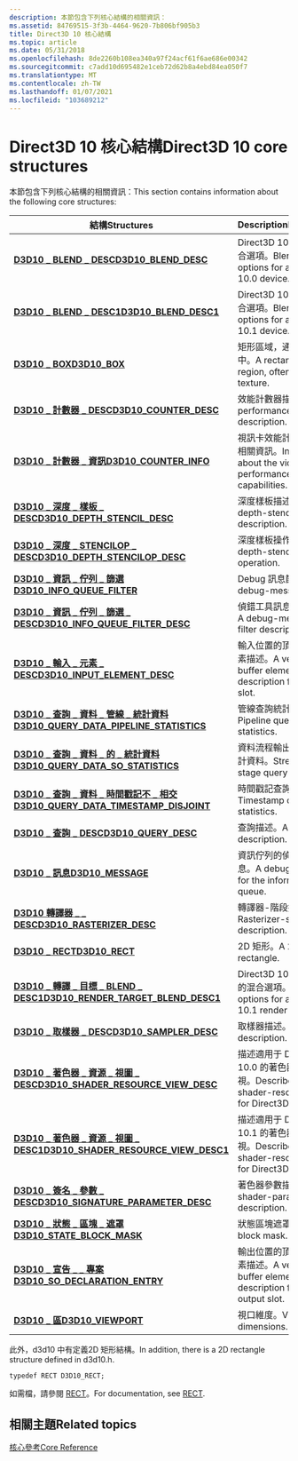 ```yaml
---
description: 本節包含下列核心結構的相關資訊：
ms.assetid: 84769515-3f3b-4464-9620-7b806bf905b3
title: Direct3D 10 核心結構
ms.topic: article
ms.date: 05/31/2018
ms.openlocfilehash: 8de2260b108ea340a97f24acf61f6ae686e00342
ms.sourcegitcommit: c7add10d695482e1ceb72d62b8a4ebd84ea050f7
ms.translationtype: MT
ms.contentlocale: zh-TW
ms.lasthandoff: 01/07/2021
ms.locfileid: "103689212"
---
```

# <a name="direct3d-10-core-structures"></a><span data-ttu-id="cf610-103">Direct3D 10 核心結構</span><span class="sxs-lookup"><span data-stu-id="cf610-103">Direct3D 10 core structures</span></span>

<span data-ttu-id="cf610-104">本節包含下列核心結構的相關資訊：</span><span class="sxs-lookup"><span data-stu-id="cf610-104">This section contains information about the following core structures:</span></span>



| <span data-ttu-id="cf610-105">結構</span><span class="sxs-lookup"><span data-stu-id="cf610-105">Structures</span></span>                                                                               | <span data-ttu-id="cf610-106">Description</span><span class="sxs-lookup"><span data-stu-id="cf610-106">Description</span></span>                                                          |
|------------------------------------------------------------------------------------------|----------------------------------------------------------------------|
| [<span data-ttu-id="cf610-107">**D3D10 \_ BLEND \_ DESC**</span><span class="sxs-lookup"><span data-stu-id="cf610-107">**D3D10\_BLEND\_DESC**</span></span>](/windows/desktop/api/D3D10/ns-d3d10-d3d10_blend_desc)                                           | <span data-ttu-id="cf610-108">Direct3D 10.0 裝置的混合選項。</span><span class="sxs-lookup"><span data-stu-id="cf610-108">Blending options for a Direct3D 10.0 device.</span></span>                         |
| [<span data-ttu-id="cf610-109">**D3D10 \_ BLEND \_ DESC1**</span><span class="sxs-lookup"><span data-stu-id="cf610-109">**D3D10\_BLEND\_DESC1**</span></span>](/windows/desktop/api/D3D10_1/ns-d3d10_1-d3d10_blend_desc1)                                         | <span data-ttu-id="cf610-110">Direct3D 10.1 裝置的混合選項。</span><span class="sxs-lookup"><span data-stu-id="cf610-110">Blending options for a Direct3D 10.1 device.</span></span>                         |
| [<span data-ttu-id="cf610-111">**D3D10 \_ BOX**</span><span class="sxs-lookup"><span data-stu-id="cf610-111">**D3D10\_BOX**</span></span>](/windows/desktop/api/D3D10/ns-d3d10-d3d10_box)                                                          | <span data-ttu-id="cf610-112">矩形區域，通常是在材質中。</span><span class="sxs-lookup"><span data-stu-id="cf610-112">A rectangular region, often in a texture.</span></span>                            |
| [<span data-ttu-id="cf610-113">**D3D10 \_ 計數器 \_ DESC**</span><span class="sxs-lookup"><span data-stu-id="cf610-113">**D3D10\_COUNTER\_DESC**</span></span>](/windows/desktop/api/D3D10/ns-d3d10-d3d10_counter_desc)                                       | <span data-ttu-id="cf610-114">效能計數器描述。</span><span class="sxs-lookup"><span data-stu-id="cf610-114">A performance-counter description.</span></span>                                   |
| [<span data-ttu-id="cf610-115">**D3D10 \_ 計數器 \_ 資訊**</span><span class="sxs-lookup"><span data-stu-id="cf610-115">**D3D10\_COUNTER\_INFO**</span></span>](/windows/desktop/api/D3D10/ns-d3d10-d3d10_counter_info)                                       | <span data-ttu-id="cf610-116">視訊卡效能計數器功能的相關資訊。</span><span class="sxs-lookup"><span data-stu-id="cf610-116">Information about the video card's performance counter capabilities.</span></span> |
| [<span data-ttu-id="cf610-117">**D3D10 \_ 深度 \_ 樣板 \_ DESC**</span><span class="sxs-lookup"><span data-stu-id="cf610-117">**D3D10\_DEPTH\_STENCIL\_DESC**</span></span>](/windows/desktop/api/D3D10/ns-d3d10-d3d10_depth_stencil_desc)                          | <span data-ttu-id="cf610-118">深度樣板描述。</span><span class="sxs-lookup"><span data-stu-id="cf610-118">A depth-stencil description.</span></span>                                         |
| [<span data-ttu-id="cf610-119">**D3D10 \_ 深度 \_ STENCILOP \_ DESC**</span><span class="sxs-lookup"><span data-stu-id="cf610-119">**D3D10\_DEPTH\_STENCILOP\_DESC**</span></span>](/windows/desktop/api/D3D10/ns-d3d10-d3d10_depth_stencilop_desc)                      | <span data-ttu-id="cf610-120">深度樣板操作。</span><span class="sxs-lookup"><span data-stu-id="cf610-120">A depth-stencil operation.</span></span>                                           |
| [<span data-ttu-id="cf610-121">**D3D10 \_ 資訊 \_ 佇列 \_ 篩選**</span><span class="sxs-lookup"><span data-stu-id="cf610-121">**D3D10\_INFO\_QUEUE\_FILTER**</span></span>](/windows/desktop/api/d3d10sdklayers/ns-d3d10sdklayers-d3d10_info_queue_filter)                            | <span data-ttu-id="cf610-122">Debug 訊息篩選器。</span><span class="sxs-lookup"><span data-stu-id="cf610-122">A debug-message filter.</span></span>                                              |
| [<span data-ttu-id="cf610-123">**D3D10 \_ 資訊 \_ 佇列 \_ 篩選 \_ DESC**</span><span class="sxs-lookup"><span data-stu-id="cf610-123">**D3D10\_INFO\_QUEUE\_FILTER\_DESC**</span></span>](/windows/desktop/api/d3d10sdklayers/ns-d3d10sdklayers-d3d10_info_queue_filter_desc)                 | <span data-ttu-id="cf610-124">偵錯工具訊息篩選描述。</span><span class="sxs-lookup"><span data-stu-id="cf610-124">A debug-message-filter description.</span></span>                                  |
| [<span data-ttu-id="cf610-125">**D3D10 \_ 輸入 \_ 元素 \_ DESC**</span><span class="sxs-lookup"><span data-stu-id="cf610-125">**D3D10\_INPUT\_ELEMENT\_DESC**</span></span>](/windows/desktop/api/D3D10/ns-d3d10-d3d10_input_element_desc)                          | <span data-ttu-id="cf610-126">輸入位置的頂點緩衝區元素描述。</span><span class="sxs-lookup"><span data-stu-id="cf610-126">A vertex-buffer element description for an input slot.</span></span>               |
| [<span data-ttu-id="cf610-127">**D3D10 \_ 查詢 \_ 資料 \_ 管線 \_ 統計資料**</span><span class="sxs-lookup"><span data-stu-id="cf610-127">**D3D10\_QUERY\_DATA\_PIPELINE\_STATISTICS**</span></span>](/windows/desktop/api/D3D10/ns-d3d10-d3d10_query_data_pipeline_statistics) | <span data-ttu-id="cf610-128">管線查詢統計資料。</span><span class="sxs-lookup"><span data-stu-id="cf610-128">Pipeline query statistics.</span></span>                                           |
| [<span data-ttu-id="cf610-129">**D3D10 \_ 查詢 \_ 資料 \_ 的 \_ 統計資料**</span><span class="sxs-lookup"><span data-stu-id="cf610-129">**D3D10\_QUERY\_DATA\_SO\_STATISTICS**</span></span>](/windows/desktop/api/D3D10/ns-d3d10-d3d10_query_data_so_statistics)             | <span data-ttu-id="cf610-130">資料流程輸出階段查詢統計資料。</span><span class="sxs-lookup"><span data-stu-id="cf610-130">Stream-output stage query statistics.</span></span>                                |
| [<span data-ttu-id="cf610-131">**D3D10 \_ 查詢 \_ 資料 \_ 時間戳記不 \_ 相交**</span><span class="sxs-lookup"><span data-stu-id="cf610-131">**D3D10\_QUERY\_DATA\_TIMESTAMP\_DISJOINT**</span></span>](/windows/desktop/api/D3D10/ns-d3d10-d3d10_query_data_timestamp_disjoint)   | <span data-ttu-id="cf610-132">時間戳記查詢統計資料。</span><span class="sxs-lookup"><span data-stu-id="cf610-132">Timestamp query statistics.</span></span>                                          |
| [<span data-ttu-id="cf610-133">**D3D10 \_ 查詢 \_ DESC**</span><span class="sxs-lookup"><span data-stu-id="cf610-133">**D3D10\_QUERY\_DESC**</span></span>](/windows/desktop/api/D3D10/ns-d3d10-d3d10_query_desc)                                           | <span data-ttu-id="cf610-134">查詢描述。</span><span class="sxs-lookup"><span data-stu-id="cf610-134">A query description.</span></span>                                                 |
| [<span data-ttu-id="cf610-135">**D3D10 \_ 訊息**</span><span class="sxs-lookup"><span data-stu-id="cf610-135">**D3D10\_MESSAGE**</span></span>](/windows/desktop/api/d3d10sdklayers/ns-d3d10sdklayers-d3d10_message)                                                  | <span data-ttu-id="cf610-136">資訊佇列的偵錯工具訊息。</span><span class="sxs-lookup"><span data-stu-id="cf610-136">A debug message for the information queue.</span></span>                           |
| [<span data-ttu-id="cf610-137">**D3D10 轉譯器 \_ \_ DESC**</span><span class="sxs-lookup"><span data-stu-id="cf610-137">**D3D10\_RASTERIZER\_DESC**</span></span>](/windows/desktop/api/D3D10/ns-d3d10-d3d10_rasterizer_desc)                                 | <span data-ttu-id="cf610-138">轉譯器-階段描述。</span><span class="sxs-lookup"><span data-stu-id="cf610-138">Rasterizer-stage description.</span></span>                                        |
| [<span data-ttu-id="cf610-139">**D3D10 \_ RECT**</span><span class="sxs-lookup"><span data-stu-id="cf610-139">**D3D10\_RECT**</span></span>](d3d10-rect.md)                                                        | <span data-ttu-id="cf610-140">2D 矩形。</span><span class="sxs-lookup"><span data-stu-id="cf610-140">A 2D rectangle.</span></span>                                                      |
| [<span data-ttu-id="cf610-141">**D3D10 \_ 轉譯 \_ 目標 \_ BLEND \_ DESC1**</span><span class="sxs-lookup"><span data-stu-id="cf610-141">**D3D10\_RENDER\_TARGET\_BLEND\_DESC1**</span></span>](/windows/desktop/api/d3d10_1/ns-d3d10_1-d3d10_render_target_blend_desc1)           | <span data-ttu-id="cf610-142">Direct3D 10.1 轉譯目標的混合選項。</span><span class="sxs-lookup"><span data-stu-id="cf610-142">Blending options for a Direct3D 10.1 render target.</span></span>                  |
| [<span data-ttu-id="cf610-143">**D3D10 \_ 取樣器 \_ DESC**</span><span class="sxs-lookup"><span data-stu-id="cf610-143">**D3D10\_SAMPLER\_DESC**</span></span>](/windows/desktop/api/D3D10/ns-d3d10-d3d10_sampler_desc)                                       | <span data-ttu-id="cf610-144">取樣器描述。</span><span class="sxs-lookup"><span data-stu-id="cf610-144">A sampler description.</span></span>                                               |
| [<span data-ttu-id="cf610-145">**D3D10 \_ 著色器 \_ 資源 \_ 視圖 \_ DESC**</span><span class="sxs-lookup"><span data-stu-id="cf610-145">**D3D10\_SHADER\_RESOURCE\_VIEW\_DESC**</span></span>](/windows/desktop/api/d3d10/ns-d3d10-d3d10_shader_resource_view_desc)           | <span data-ttu-id="cf610-146">描述適用于 Direct3D 10.0 的著色器資源檢視。</span><span class="sxs-lookup"><span data-stu-id="cf610-146">Describes a shader-resource view for Direct3D 10.0.</span></span>                  |
| [<span data-ttu-id="cf610-147">**D3D10 \_ 著色器 \_ 資源 \_ 視圖 \_ DESC1**</span><span class="sxs-lookup"><span data-stu-id="cf610-147">**D3D10\_SHADER\_RESOURCE\_VIEW\_DESC1**</span></span>](/windows/desktop/api/d3d10_1/ns-d3d10_1-d3d10_shader_resource_view_desc1)         | <span data-ttu-id="cf610-148">描述適用于 Direct3D 10.1 的著色器資源檢視。</span><span class="sxs-lookup"><span data-stu-id="cf610-148">Describes a shader-resource view for Direct3D 10.1.</span></span>                  |
| [<span data-ttu-id="cf610-149">**D3D10 \_ 簽名 \_ 參數 \_ DESC**</span><span class="sxs-lookup"><span data-stu-id="cf610-149">**D3D10\_SIGNATURE\_PARAMETER\_DESC**</span></span>](/windows/desktop/api/D3D10Shader/ns-d3d10shader-d3d10_signature_parameter_desc)              | <span data-ttu-id="cf610-150">著色器參數描述。</span><span class="sxs-lookup"><span data-stu-id="cf610-150">A shader-parameter description.</span></span>                                      |
| [<span data-ttu-id="cf610-151">**D3D10 \_ 狀態 \_ 區塊 \_ 遮罩**</span><span class="sxs-lookup"><span data-stu-id="cf610-151">**D3D10\_STATE\_BLOCK\_MASK**</span></span>](/windows/desktop/api/d3d10effect/ns-d3d10effect-d3d10_state_block_mask)                              | <span data-ttu-id="cf610-152">狀態區塊遮罩。</span><span class="sxs-lookup"><span data-stu-id="cf610-152">A state-block mask.</span></span>                                                  |
| [<span data-ttu-id="cf610-153">**D3D10 \_ 宣告 \_ \_ 專案**</span><span class="sxs-lookup"><span data-stu-id="cf610-153">**D3D10\_SO\_DECLARATION\_ENTRY**</span></span>](/windows/desktop/api/D3D10/ns-d3d10-d3d10_so_declaration_entry)                      | <span data-ttu-id="cf610-154">輸出位置的頂點緩衝區元素描述。</span><span class="sxs-lookup"><span data-stu-id="cf610-154">A vertex-buffer element description for an output slot.</span></span>              |
| [<span data-ttu-id="cf610-155">**D3D10 \_ 區**</span><span class="sxs-lookup"><span data-stu-id="cf610-155">**D3D10\_VIEWPORT**</span></span>](/windows/desktop/api/D3D10/ns-d3d10-d3d10_viewport)                                                | <span data-ttu-id="cf610-156">視口維度。</span><span class="sxs-lookup"><span data-stu-id="cf610-156">Viewport dimensions.</span></span>                                                 |



 

<span data-ttu-id="cf610-157">此外，d3d10 中有定義2D 矩形結構。</span><span class="sxs-lookup"><span data-stu-id="cf610-157">In addition, there is a 2D rectangle structure defined in d3d10.h.</span></span>


```
typedef RECT D3D10_RECT;
```



<span data-ttu-id="cf610-158">如需檔，請參閱 [RECT](/previous-versions//ms536136(v=vs.85))。</span><span class="sxs-lookup"><span data-stu-id="cf610-158">For documentation, see [RECT](/previous-versions//ms536136(v=vs.85)).</span></span>

## <a name="related-topics"></a><span data-ttu-id="cf610-159">相關主題</span><span class="sxs-lookup"><span data-stu-id="cf610-159">Related topics</span></span>

<dl> <dt>

[<span data-ttu-id="cf610-160">核心參考</span><span class="sxs-lookup"><span data-stu-id="cf610-160">Core Reference</span></span>](d3d10-graphics-reference-d3d10-core.md)
</dt> </dl>

 

 
